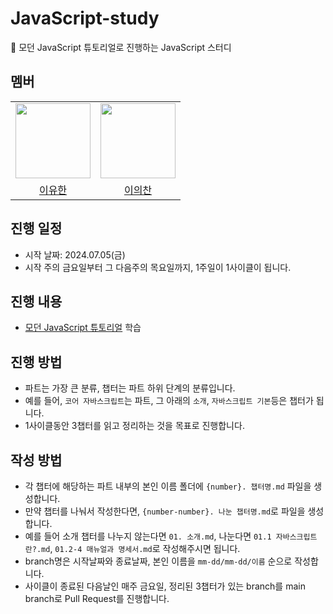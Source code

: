# JavaScript-study
📖 모던 JavaScript 튜토리얼로 진행하는 JavaScript 스터디
## 멤버
<table>
    <tr>
        <td align="center">
            <a href="https://github.com/l0u0h0"><img height="120px" width="120px" src="https://avatars.githubusercontent.com/u/72871841?v=4"/></a>
        </td>
        <td align="center">
            <a href="https://github.com/Legitgoons"><img height="120px" width="120px" src="https://avatars.githubusercontent.com/u/101088491?v=4"/></a>
        </td>             
    </tr>
    <tr>
        <td align="center">
            <a href="https://github.com/l0u0h0">이유한</a>
        </td>
        <td align="center">
            <a href="https://github.com/Legitgoons">이의찬</a>
        </td>        
    </tr>
</table>

## 진행 일정

- 시작 날짜: 2024.07.05(금)
- 시작 주의 금요일부터 그 다음주의 목요일까지, 1주일이 1사이클이 됩니다.

## 진행 내용
- [모던 JavaScript 튜토리얼](https://ko.javascript.info/) 학습

## 진행 방법
- 파트는 가장 큰 분류, 챕터는 파트 하위 단계의 분류입니다.
- 예를 들어, `코어 자바스크립트`는 파트, 그 아래의 `소개`, `자바스크립트 기본`등은 챕터가 됩니다.
- 1사이클동안 3챕터를 읽고 정리하는 것을 목표로 진행합니다.

## 작성 방법 
- 각 챕터에 해당하는 파트 내부의 본인 이름 폴더에 `{number}. 챕터명.md` 파일을 생성합니다.
- 만약 챕터를 나눠서 작성한다면, `{number-number}. 나눈 챕터명.md`로 파일을 생성합니다.
- 예를 들어 소개 챕터를 나누지 않는다면 `01. 소개.md`, 나눈다면 `01.1 자바스크립트란?.md`, `01.2-4 매뉴얼과 명세서.md`로 작성해주시면 됩니다.
- branch명은 시작날짜와 종료날짜, 본인 이름을 `mm-dd/mm-dd/이름` 순으로 작성합니다.
- 사이클이 종료된 다음날인 매주 금요일, 정리된 3챕터가 있는 branch를 main branch로 Pull Request를 진행합니다.
